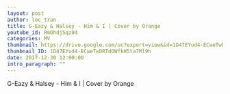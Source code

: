 ```yaml
---
layout: post
author: loc_tran
title: G-Eazy & Halsey - Him & I | Cover by Orange
youtube_id: RmOhdj5qz04
categories: MV
thumbnail: https://drive.google.com/uc?export=view&id=1D47EYud4-ECweTwDRTdOWfkH5ta7Ml9h
thumbnail_ID: 1D47EYud4-ECweTwDRTdOWfkH5ta7Ml9h
date: 2017-12-30 12:00:00
intro_paragraph: ""
---
```

G-Eazy & Halsey - Him & I | Cover by Orange

